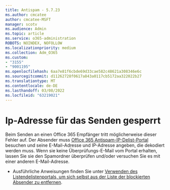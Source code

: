 ```yaml
---
title: Antispam - 5.7.23
ms.author: cmcatee
author: cmcatee-MSFT
manager: scotv
ms.audience: Admin
ms.topic: article
ms.service: o365-administration
ROBOTS: NOINDEX, NOFOLLOW
ms.localizationpriority: medium
ms.collection: Adm_O365
ms.custom:
- "3155"
- "9001195"
ms.openlocfilehash: 6aa7e81f6cbde69d33cae582c48621a308346e6c
ms.sourcegitcommit: d11262728f0617a843a0117cb5172aa322022b27
ms.translationtype: MT
ms.contentlocale: de-DE
ms.lasthandoff: 03/08/2022
ms.locfileid: "63219021"
---
```

# <a name="banned-sending-ip"></a>Ip-Adresse für das Senden gesperrt

Beim Senden an einen Office 365 Empfänger tritt möglicherweise dieser Fehler auf. Der Absender muss [Office 365 Antispam-IP-Delist-Portal](https://sender.office.com/) besuchen und seine E-Mail-Adresse und IP-Adresse angeben, die dekodiert werden muss. Wenn sie keine Überprüfungs-E-Mail vom Portal erhalten, lassen Sie sie den Spamordner überprüfen und/oder versuchen Sie es mit einer anderen E-Mail-Adresse. 

- Ausführliche Anweisungen finden Sie unter [Verwenden des Listendelistenportals, um sich selbst aus der Liste der blockierten Absender zu entfernen](https://docs.microsoft.com/microsoft-365/security/office-365-security/use-the-delist-portal-to-remove-yourself-from-the-office-365-blocked-senders-lis).
